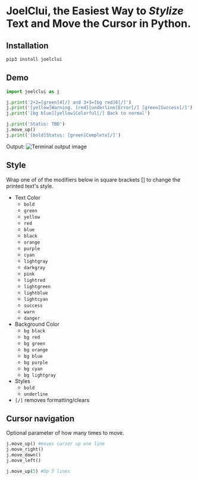 # JoelClui, the Easiest Way to _Stylize_ Text and Move the Cursor in Python.

## Installation
```bash
pip3 install joelclui
```

## Demo
```python
import joelclui as j

j.print('2+2=[green]4[/] and 3+3=[bg red]6[/]')
j.print('[yellow]Warning. [red][underline]Error[/] [green]Success[/]')
j.print('[bg blue][yellow]Colorful[/] Back to normal')

j.print('Status: TBD')
j.move_up()
j.print('[bold]Status: [green]Complete[/]')
```

Output:
![Terminal output image](https://w.joelgrayson.com/image/joelclui%20demo.jpg)
## Style
Wrap one of of the modifiers below in square brackets [] to change the printed text's style.
* Text Color
    * `bold`
    * `green`
    * `yellow`
    * `red`
    * `blue`
    * `black`
    * `orange`
    * `purple`
    * `cyan`
    * `lightgray`
    * `darkgray`
    * `pink`
    * `lightred`
    * `lightgreen`
    * `lightblue`
    * `lightcyan`
    * `success`
    * `warn`
    * `danger`
* Background Color
    * `bg black`
    * `bg red`
    * `bg green`
    * `bg orange`
    * `bg blue`
    * `bg purple`
    * `bg cyan`
    * `bg lightgray`
* Styles
    * `bold`
    * `underline`
* `[/]` removes formatting/clears


## Cursor navigation
Optional parameter of how many times to move.
```python
j.move_up() #moves cursor up one line
j.move_right()
j.move_down()
j.move_left()

j.move_up(5) #Up 5 lines
```
